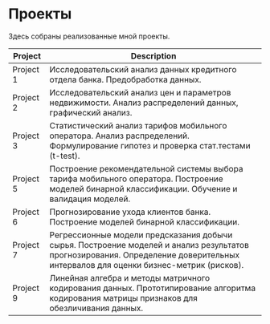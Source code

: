 # Проекты

Здесь собраны реализованные мной проекты.

Project | Description
--- | ---
Project 1 | Исследовательский анализ данных кредитного отдела банка. Предобработка данных.
Project 2 | Исследовательский анализ цен и параметров недвижимости. Анализ распределений данных, графический анализ.
Project 3 | Статистический анализ тарифов мобильного оператора. Анализ распределений. Формулирование гипотез и проверка стат.тестами (t-test). 
Project 5 | Построение рекомендательной системы выбора тарифа мобильного оператора. Построение моделей бинарной классификации. Обучение и валидация моделей.
Project 6 | Прогнозирование ухода клиентов банка. Построение моделей бинарной классификации.
Project 7 | Регрессионные модели предсказания добычи сырья. Построение моделей и анализ результатов прогнозирования. Определение доверительных интервалов для оценки бизнес-метрик (рисков).
Project 9 | Линейная алгебра и методы матричного кодирования данных. Прототипирование алгоритма кодирования матрицы признаков для обезличивания данных.
